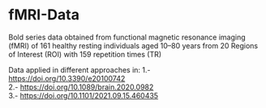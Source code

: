 # fMRI-Data
Bold series data obtained from functional magnetic resonance imaging (fMRI) of 161 healthy resting individuals aged 10–80 years from 20 Regions of Interest (ROI) with 159 repetition times (TR)

Data applied in different approaches in: 
1.- https://doi.org/10.3390/e20100742 <br>
2.- https://doi.org/10.1089/brain.2020.0982 <br>
3.- https://doi.org/10.1101/2021.09.15.460435 <br>

